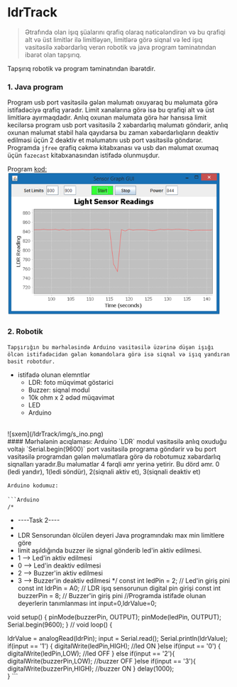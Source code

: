 # ldrTrack 
> Ətrafında olan işıq şüalarını qrafiq olaraq nəticələndirən və bu qrafiqi alt və üst limitlər ilə limitləyən, limitlərə görə siqnal və led işıq vasitəsilə xəbərdarlıq verən robotik və java program təminatından ibarət olan tapşırıq.

Tapşırıq robotik və program təminatından ibarətdir.
### 1. Java program
  Program usb port vasitəsilə gələn məlumatı oxuyaraq bu məlumata görə istifadəciyə qrafiq yaradır. Limit xanalarına görə isə bu qrafiqi alt və üst limitlərə ayırmaqdadır. Anlıq oxunan məlumata görə hər hansısa limit kecilərsə program usb port vasitəsilə 2 xəbardarlıq məlumatı göndərir, anlıq oxunan məlumat stabil hala qayıdarsa bu zaman xəbərdarlıqların deaktiv edilməsi üçün 2 deaktiv et məlumatını usb port vasitəsilə göndərər. Programda `jfree` qrafiq cəkmə kitabxanası və usb dən məlumat oxumaq üçün `fazecast` kitabxanasından istifadə olunmuşdur.

  Program [kod:](/ldrTrack/code/sensorGraph.java)
  <br>
  ![](/ldrTrack/img/s_graph.png) 
  <br>
### 2. Robotik
	Tapşırığın bu mərhələsində Arduino vasitəsilə üzərinə düşən işığı ölcən istifadəcidən gələn komandolara görə isə siqnal və işıq yandıran bəsit robotdur.
- istifadə olunan elemntlər
	- LDR: foto müqvimət göstərici
	- Buzzer: siqnal modul
	- 10k ohm x 2 ədəd müqavimət
	- LED
	- Arduino
<br>
![sxem](/ldrTrack/img/s_ino.png) 
<br>
 #### Mərhələnin acıqlaması:
 	Arduino `LDR` modul vasitəsilə anlıq oxuduğu voltajı `Serial.begin(9600)` port vasitəsilə programa göndərir və bu port vasitəsilə programdan gələn məlumatlara görə də robotumuz xəbardarlıq siqnalları yaradır.Bu məlumatlar 4 fərqli əmr yerinə yetirir. Bu dörd əmr. 0 (ledi yandır), 1(ledi söndür), 2(siqnali aktiv et), 3(siqnali deaktiv et) 

 	Arduino kodumuz:

 	```Arduino
 	/*
 * ----Task 2----
 * 
 * LDR Sensorundan ölcülen deyeri Java programındakı max min limitlere göre 
 * limit aşıldığında buzzer ile signal gönderib led'in aktiv edilmesi. 
 * 1 --> Led'in aktiv edilmesi
 * 0 --> Led'in deaktiv edilmesi
 * 2 --> Buzzer'in aktiv edilmesi
 * 3 --> Buzzer'in deaktiv edilmesi
 */
const int ledPin = 2;     // Led'in giriş pini
const int ldrPin = A0;    // LDR işıq sensorunun digital pin girişi
const int buzzerPin = 8;  // Buzzer'in giriş pini
//Programda istifade olunan deyerlerin tanımlanması
int input=0,ldrValue=0;

void setup() {
  pinMode(buzzerPin, OUTPUT);
  pinMode(ledPin, OUTPUT); 
  Serial.begin(9600); 
}
//
void loop() {

  ldrValue = analogRead(ldrPin);
  input = Serial.read();
  Serial.println(ldrValue); 
  if(input == '1') {
    digitalWrite(ledPin,HIGH);    //led ON
  }else if(input == '0') { 
    digitalWrite(ledPin,LOW);     //led OFF
  } else if(input == '2'){
    digitalWrite(buzzerPin,LOW); //buzzer OFF
  }else if(input == '3'){
    digitalWrite(buzzerPin,HIGH);  //buzzer ON
  }
  delay(1000);                  
}
 	```
 	
